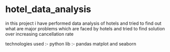 # hotel_data_analysis

in this project i have performed data analysis of hotels and tried to find out what are major problems which are faced by hotels and tried to find solution over increasing cancellation rate

technologies used :- 
python lib :- pandas matplot and seaborn 
